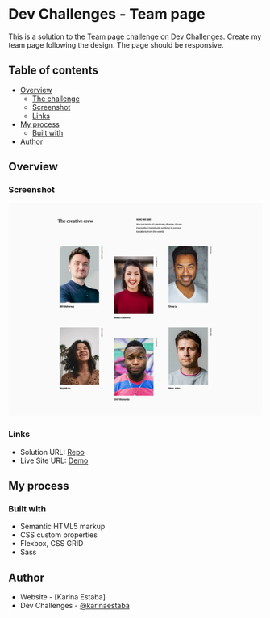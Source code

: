 # Dev Challenges - Team page

This is a solution to the [Team page challenge on Dev Challenges](https://devchallenges.io/challenges/hhmesazsqgKXrTkYkt0U). Create my team page following the design. The page should be responsive.

## Table of contents

- [Overview](#overview)
  - [The challenge](#the-challenge)
  - [Screenshot](#screenshot)
  - [Links](#links)
- [My process](#my-process)
  - [Built with](#built-with)
- [Author](#author)

## Overview

### Screenshot

![Screenshot](./screenshot.png)

### Links

- Solution URL: [Repo](https://github.com/karinaestaba/team-page.git)
- Live Site URL: [Demo](https://karinaestaba.github.io/team-page)

## My process

### Built with

- Semantic HTML5 markup
- CSS custom properties
- Flexbox, CSS GRID
- Sass

## Author

- Website - [Karina Estaba]
- Dev Challenges - [@karinaestaba](https://devchallenges.io/portfolio/karinaestaba)
